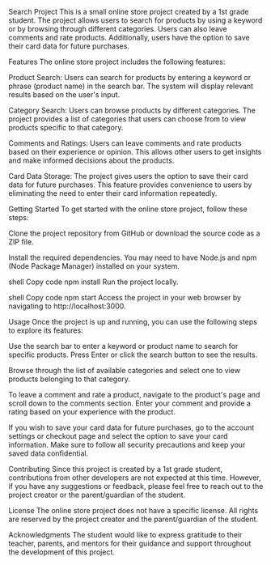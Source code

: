Search Project
This is a small online store project created by a 1st grade student. The project allows users to search for products by using a keyword or by browsing through different categories. Users can also leave comments and rate products. Additionally, users have the option to save their card data for future purchases.

Features
The online store project includes the following features:

Product Search: Users can search for products by entering a keyword or phrase (product name) in the search bar. The system will display relevant results based on the user's input.

Category Search: Users can browse products by different categories. The project provides a list of categories that users can choose from to view products specific to that category.

Comments and Ratings: Users can leave comments and rate products based on their experience or opinion. This allows other users to get insights and make informed decisions about the products.

Card Data Storage: The project gives users the option to save their card data for future purchases. This feature provides convenience to users by eliminating the need to enter their card information repeatedly.

Getting Started
To get started with the online store project, follow these steps:

Clone the project repository from GitHub or download the source code as a ZIP file.

Install the required dependencies. You may need to have Node.js and npm (Node Package Manager) installed on your system.

shell
Copy code
npm install
Run the project locally.

shell
Copy code
npm start
Access the project in your web browser by navigating to http://localhost:3000.

Usage
Once the project is up and running, you can use the following steps to explore its features:

Use the search bar to enter a keyword or product name to search for specific products. Press Enter or click the search button to see the results.

Browse through the list of available categories and select one to view products belonging to that category.

To leave a comment and rate a product, navigate to the product's page and scroll down to the comments section. Enter your comment and provide a rating based on your experience with the product.

If you wish to save your card data for future purchases, go to the account settings or checkout page and select the option to save your card information. Make sure to follow all security precautions and keep your saved data confidential.

Contributing
Since this project is created by a 1st grade student, contributions from other developers are not expected at this time. However, if you have any suggestions or feedback, please feel free to reach out to the project creator or the parent/guardian of the student.

License
The online store project does not have a specific license. All rights are reserved by the project creator and the parent/guardian of the student.

Acknowledgments
The student would like to express gratitude to their teacher, parents, and mentors for their guidance and support throughout the development of this project.
